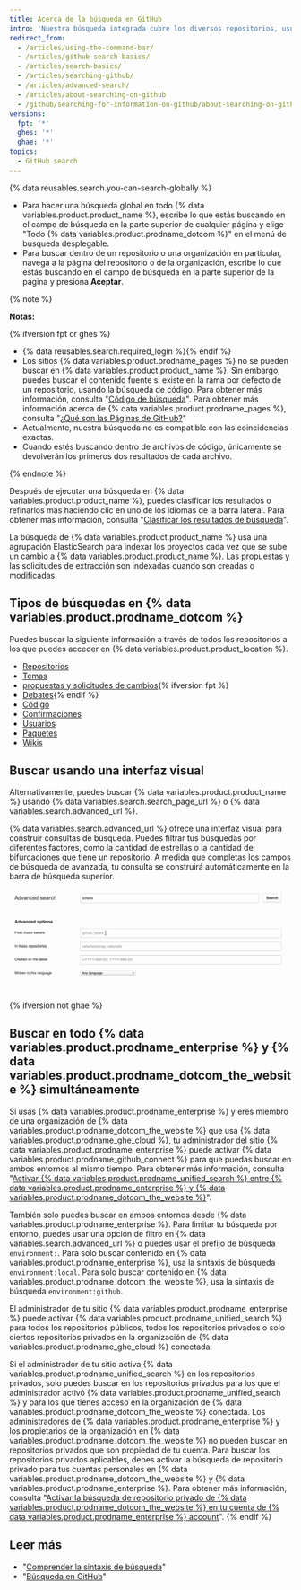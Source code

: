 ```yaml
---
title: Acerca de la búsqueda en GitHub
intro: 'Nuestra búsqueda integrada cubre los diversos repositorios, usuarios y líneas de código en {% data variables.product.product_name %}.'
redirect_from:
  - /articles/using-the-command-bar/
  - /articles/github-search-basics/
  - /articles/search-basics/
  - /articles/searching-github/
  - /articles/advanced-search/
  - /articles/about-searching-on-github
  - /github/searching-for-information-on-github/about-searching-on-github
versions:
  fpt: '*'
  ghes: '*'
  ghae: '*'
topics:
  - GitHub search
---
```


{% data reusables.search.you-can-search-globally %}

- Para hacer una búsqueda global en todo {% data variables.product.product_name %}, escribe lo que estás buscando en el campo de búsqueda en la parte superior de cualquier página y elige "Todo {% data variables.product.prodname_dotcom %}" en el menú de búsqueda desplegable.
- Para buscar dentro de un repositorio o una organización en particular, navega a la página del repositorio o de la organización, escribe lo que estás buscando en el campo de búsqueda en la parte superior de la página y presiona **Aceptar**.

{% note %}

**Notas:**

{% ifversion fpt or ghes %}
- {% data reusables.search.required_login %}{% endif %}
- Los sitios {% data variables.product.prodname_pages %} no se pueden buscar en {% data variables.product.product_name %}. Sin embargo, puedes buscar el contenido fuente si existe en la rama por defecto de un repositorio, usando la búsqueda de código. Para obtener más información, consulta "[Código de búsqueda](/articles/searching-code)". Para obtener más información acerca de {% data variables.product.prodname_pages %}, consulta "[¿Qué son las Páginas de GitHub?](/articles/what-is-github-pages/)"
- Actualmente, nuestra búsqueda no es compatible con las coincidencias exactas.
- Cuando estés buscando dentro de archivos de código, únicamente se devolverán los primeros dos resultados de cada archivo.

{% endnote %}

Después de ejecutar una búsqueda en {% data variables.product.product_name %}, puedes clasificar los resultados o refinarlos más haciendo clic en uno de los idiomas de la barra lateral. Para obtener más información, consulta "[Clasificar los resultados de búsqueda](/articles/sorting-search-results)".

La búsqueda de {% data variables.product.product_name %} usa una agrupación ElasticSearch para indexar los proyectos cada vez que se sube un cambio a {% data variables.product.product_name %}. Las propuestas y las solicitudes de extracción son indexadas cuando son creadas o modificadas.

## Tipos de búsquedas en {% data variables.product.prodname_dotcom %}

Puedes buscar la siguiente información a través de todos los repositorios a los que puedes acceder en {% data variables.product.product_location %}.

- [Repositorios](/articles/searching-for-repositories)
- [Temas](/articles/searching-topics)
- [propuestas y solicitudes de cambios](/articles/searching-issues-and-pull-requests){% ifversion fpt %}
- [Debates](/github/searching-for-information-on-github/searching-discussions){% endif %}
- [Código](/articles/searching-code)
- [Confirmaciones](/articles/searching-commits)
- [Usuarios](/articles/searching-users)
- [Paquetes](/github/searching-for-information-on-github/searching-for-packages)
- [Wikis](/articles/searching-wikis)

## Buscar usando una interfaz visual

Alternativamente, puedes buscar {% data variables.product.product_name %} usando {% data variables.search.search_page_url %} o {% data variables.search.advanced_url %}.

{% data variables.search.advanced_url %} ofrece una interfaz visual para construir consultas de búsqueda. Puedes filtrar tus búsquedas por diferentes factores, como la cantidad de estrellas o la cantidad de bifurcaciones que tiene un repositorio. A medida que completas los campos de búsqueda de avanzada, tu consulta se construirá automáticamente en la barra de búsqueda superior.

![Búsqueda avanzada](/assets/images/help/search/advanced_search_demo.gif)

{% ifversion not ghae %}
## Buscar en todo {% data variables.product.prodname_enterprise %} y {% data variables.product.prodname_dotcom_the_website %} simultáneamente

Si usas {% data variables.product.prodname_enterprise %} y eres miembro de una organización de {% data variables.product.prodname_dotcom_the_website %} que usa {% data variables.product.prodname_ghe_cloud %}, tu administrador del sitio {% data variables.product.prodname_enterprise %} puede activar {% data variables.product.prodname_github_connect %} para que puedas buscar en ambos entornos al mismo tiempo. Para obtener más información, consulta "[Activar {% data variables.product.prodname_unified_search %} entre {% data variables.product.prodname_enterprise %} y {% data variables.product.prodname_dotcom_the_website %}](/enterprise/admin/guides/developer-workflow/enabling-unified-search-between-github-enterprise-server-and-github-com)".

También solo puedes buscar en ambos entornos desde {% data variables.product.prodname_enterprise %}. Para limitar tu búsqueda por entorno, puedes usar una opción de filtro en {% data variables.search.advanced_url %} o puedes usar el prefijo de búsqueda `environment:`. Para solo buscar contenido en {% data variables.product.prodname_enterprise %}, usa la sintaxis de búsqueda `environment:local`. Para solo buscar contenido en {% data variables.product.prodname_dotcom_the_website %}, usa la sintaxis de búsqueda `environment:github`.

El administrador de tu sitio {% data variables.product.prodname_enterprise %} puede activar {% data variables.product.prodname_unified_search %} para todos los repositorios públicos, todos los repositorios privados o solo ciertos repositorios privados en la organización de {% data variables.product.prodname_ghe_cloud %} conectada.

Si el administrador de tu sitio activa {% data variables.product.prodname_unified_search %} en los repositorios privados, solo puedes buscar en los repositorios privados para los que el administrador activó {% data variables.product.prodname_unified_search %} y para los que tienes acceso en la organización de {% data variables.product.prodname_dotcom_the_website %} conectada. Los administradores de {% data variables.product.prodname_enterprise %} y los propietarios de la organización en {% data variables.product.prodname_dotcom_the_website %} no pueden buscar en repositorios privados que son propiedad de tu cuenta. Para buscar los repositorios privados aplicables, debes activar la búsqueda de repositorio privado para tus cuentas personales en {% data variables.product.prodname_dotcom_the_website %} y {% data variables.product.prodname_enterprise %}. Para obtener más información, consulta "[Activar la búsqueda de repositorio privado de {% data variables.product.prodname_dotcom_the_website %} en tu cuenta de {% data variables.product.prodname_enterprise %} account](/articles/enabling-private-github-com-repository-search-in-your-github-enterprise-server-account)".
{% endif %}

## Leer más

- "[Comprender la sintaxis de búsqueda](/articles/understanding-the-search-syntax)"
- "[Búsqueda en GitHub](/articles/searching-on-github)"
